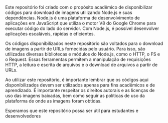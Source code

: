 Este repositório foi criado com o propósito acadêmico de disponibilizar códigos para download de imagens utilizando Node.js e suas dependências. Node.js é uma plataforma de desenvolvimento de aplicações em JavaScript que utiliza o motor V8 do Google Chrome para executar código do lado do servidor. Com Node.js, é possível desenvolver aplicações escaláveis, rápidas e eficientes.

Os códigos disponibilizados neste repositório são voltados para o download de imagens a partir de URLs fornecidas pelo usuário. Para isso, são utilizadas diversas bibliotecas e módulos do Node.js, como o HTTP, o FS e o Request. Essas ferramentas permitem a manipulação de requisições HTTP, a leitura e escrita de arquivos e o download de arquivos a partir de URLs.

Ao utilizar este repositório, é importante lembrar que os códigos aqui disponibilizados devem ser utilizados apenas para fins acadêmicos e de aprendizado. É importante respeitar os direitos autorais e as licenças de uso das imagens baixadas, bem como seguir as políticas de uso da plataforma de onde as imagens foram obtidas.

Esperamos que este repositório possa ser útil para estudantes e desenvolvedores
